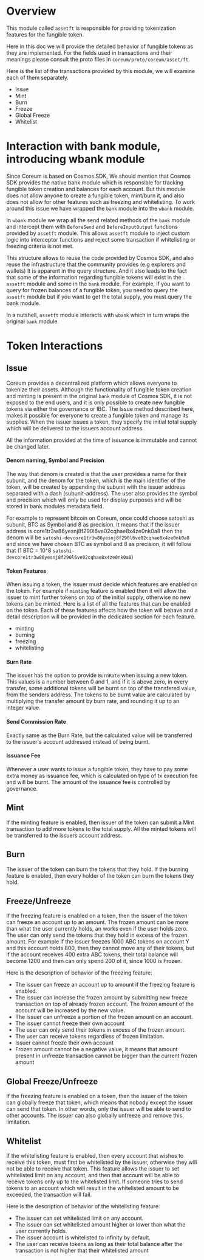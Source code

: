 # Overview
This module called `assetft` is responsible for providing tokenization features for the fungible token. 

Here in this doc we will provide the detailed behavior of fungible tokens as they are implemented. For the fields used in transactions and their meanings please consult the proto files in `coreum/proto/coreum/asset/ft`.

Here is the list of the transactions provided by this module, we will examine each of them separately. 
 - Issue
 - Mint
 - Burn
 - Freeze
 - Global Freeze
 - Whitelist

# Interaction with bank module, introducing wbank module
Since Coreum is based on Cosmos SDK, We should mention that Cosmos SDK provides the native bank module which is responsible for tracking fungible token creation and balances for each account. But this module does not allow anyone to create a fungible token, mint/burn it, and also does not allow for other features such as freezing and whitelisting. To work around this issue we have wrapped the `bank` module into the `wbank` module. 

In `wbank` module we wrap all the send related  methods of the `bank` module and intercept them with `BeforeSend` and `BeforeInputOutput` functions provided by `assetft` module. This allows `assetft` module to inject custom logic into interceptor functions and reject some transaction if whitelisting or freezing criteria is not met. 


This structure allows to reuse the code provided by Cosmos SDK, and also reuse the infrastructure that the community provides (e.g explorers and wallets) It is apparent in the query structure. And it also leads to the fact that some of the information regarding fungible tokens will exist in the `assetft` module and some in the `bank` module. For example, if you want to query for frozen balances of a fungible token, you need to query the `assetft` module but if you want to get the total supply, you must query the bank module.

In a nutshell, `assetft` module interacts with `wbank` which in turn wraps the original `bank` module.



# Token Interactions 
## Issue
Coreum provides a decentralized platform which allows everyone to tokenize their assets. Although the functionality of fungible token creation and minting is present in the original `bank` module of Cosmos SDK, it is not exposed to the end users, and it is only possible to create new fungible tokens via either the governance or IBC. The Issue method described here, makes it possible for everyone to create a fungible token and manage its supplies. When the issuer issues a token, they specify the initial total supply which will be delivered to the issuers account address.

All the information provided at the time of issuance is immutable and cannot be changed later.

#### Denom naming, Symbol and Precision
The way that denom is created is that the user provides a name for their subunit, and the denom for the token, which is the main identifier of the token, will be created by appending the subunit with the issuer address separated with a dash (subunit-address). The user also provides the symbol and precision which will only be used for display purposes and will be stored in bank modules metadata field.

For example to represent bitcoin on Coreum, once could choose satoshi as subunit, BTC as Symbol and 8 as precision. It means that if the issuer address is core1tr3w86yesnj8f290l6ve02cqhae8x4ze0nk0a8 then the denom will be `satoshi-devcore1tr3w86yesnj8f290l6ve02cqhae8x4ze0nk0a8` and since we have chosen BTC as symbol and 8 as precision, it will follow that (1 BTC = 10^8 `satoshi-devcore1tr3w86yesnj8f290l6ve02cqhae8x4ze0nk0a8`)

#### Token Features
When issuing a token, the issuer must decide which features are enabled on the token. For example if `minting` feature is enabled then it will allow the issuer to mint further tokens on top of the initial supply, otherwise no new tokens can be minted. Here is a list of all the features that can be enabled on the token. Each of these features affects how the token will behave and a detail description will be provided in the dedicated section for each feature.

- minting
- burning
- freezing
- whitelisting

#### Burn Rate 
The issuer has the option to provide `BurnRate` when issuing a new token. This values is a number between 0 and 1, and if it is above zero, in every transfer, some additional tokens will be burnt on top of the transfered value, from the senders address. The tokens to be burnt value are calculated by multiplying the transfer amount by burn rate, and rounding it up to an integer value.

#### Send Commission Rate
Exactly same as the Burn Rate, but the calculated value will be transferred to the issuer's account addressed instead of being burnt.

#### Issuance Fee
Whenever a user wants to issue a fungible token, they have to pay some extra money as issuance fee, which is calculated on type of tx execution fee and will be burnt. The amount of the issuance fee is controlled by governance.

## Mint
If the minting feature is enabled, then issuer of the token can submit a Mint transaction to add more tokens to the total supply. All the minted tokens will be transferred to the issuers account address.

## Burn
The issuer of the token can burn the tokens that they hold. If the burning feature is enabled, then every holder of the token can burn the tokens they hold.

## Freeze/Unfreeze
If the freezing feature is enabled on a token, then the issuer of the token can freeze an account up to an amount. The frozen amount can be more than what the user currently holds, an works even if the user holds zero. The user can only send the tokens that they hold in excess of the frozen amount. 
For example if the issuer freezes 1000 ABC tokens on account Y and this account holds 800, then they cannot move any of their tokens, but if the account receives 400 extra ABC tokens, their total balance will become 1200 and then can only spend 200 of it, since 1000 is Frozen.

Here is the description of behavior of the freezing feature:
- The issuer can freeze an account up to amount if the freezing feature is enabled.
- The issuer can increase the frozen amount by submitting new freeze transaction on top of already frozen account. The frozen amount of the account will be increased by the new value.
- The issuer can unfreeze a portion of the frozen amount on an account.
- The issuer cannot freeze their own account
- The user can only send their tokens in excess of the frozen amount.
- The user can receive tokens regardless of frozen limitation.
- Issuer cannot freeze their own account
- Frozen amount cannot be a negative value, it means that amount present in unfreeze transaction cannot be bigger than the current frozen amount

## Global Freeze/Unfreeze
If the freezing feature is enabled on a token, then the issuer of the token can globally freeze that token, which means that nobody except the issuer can send that token. In other words, only the issuer will be able to send to other accounts. The issuer can also globally unfreeze and remove this limitation. 

## Whitelist
If the whitelisting feature is enabled, then every account that wishes to receive this token, must first be whitelisted by the issuer, otherwise they will not be able to receive that token. This feature allows the issuer to set whitelisted limit on any account, and then that account will be able to receive tokens only up to the whitelisted limit. If someone tries to send tokens to an account which will result in the whitelisted amount to be exceeded, the transaction will fail.

Here is the description of behavior of the whitelisting feature:
- The issuer can set whitelisted limit on any account.
- The issuer can set whitelisted amount higher or lower than what the user currently holds.
- The issuer account is whitelisted to infinity by default.
- The user can receive tokens as long as their total balance after the transaction is not higher that their whitelisted amount
